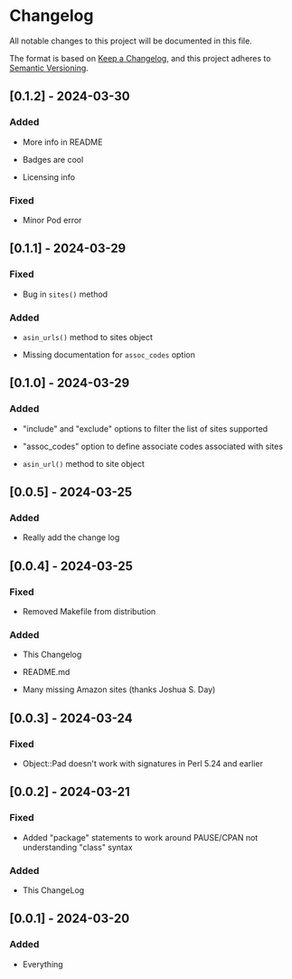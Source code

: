 # Changelog

All notable changes to this project will be documented in this file.

The format is based on [Keep a Changelog](https://keepachangelog.com/en/1.1.0/),
and this project adheres to [Semantic Versioning](https://semver.org/spec/v2.0.0.html).

## [0.1.2] - 2024-03-30

### Added

- More info in README

- Badges are cool

- Licensing info

### Fixed

- Minor Pod error

## [0.1.1] - 2024-03-29

### Fixed

- Bug in `sites()` method

### Added

- `asin_urls()` method to sites object

- Missing documentation for `assoc_codes` option

## [0.1.0] - 2024-03-29

### Added

- "include" and "exclude" options to filter the list of sites supported

- "assoc_codes" option to define associate codes associated with sites

- `asin_url()` method to site object

## [0.0.5] - 2024-03-25

### Added

- Really add the change log

## [0.0.4] - 2024-03-25

### Fixed

- Removed Makefile from distribution

### Added

- This Changelog

- README.md

- Many missing Amazon sites (thanks Joshua S. Day)

## [0.0.3] - 2024-03-24

### Fixed

- Object::Pad doesn't work with signatures in Perl 5.24 and earlier

## [0.0.2] - 2024-03-21

### Fixed

- Added "package" statements to work around PAUSE/CPAN not understanding
"class" syntax

### Added

- This ChangeLog

## [0.0.1] - 2024-03-20

### Added 

- Everything


